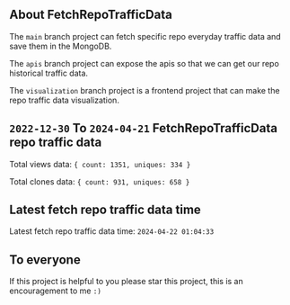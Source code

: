 ## About FetchRepoTrafficData

The `main` branch project can fetch specific repo everyday traffic data and save them in the MongoDB.

The `apis` branch project can expose the apis so that we can get our repo historical traffic data.

The `visualization` branch project is a frontend project that can make the repo traffic data visualization.

## `2022-12-30` To `2024-04-21` FetchRepoTrafficData repo traffic data

Total views data: `{ count: 1351, uniques: 334 }`

Total clones data: `{ count: 931, uniques: 658 }`

## Latest fetch repo traffic data time

Latest fetch repo traffic data time: `2024-04-22 01:04:33`

## To everyone

If this project is helpful to you please star this project, this is an encouragement to me `:)`



